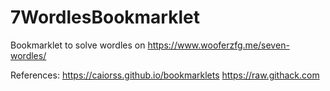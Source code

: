 # 7WordlesBookmarklet
Bookmarklet to solve wordles on https://www.wooferzfg.me/seven-wordles/


References:
https://caiorss.github.io/bookmarklets
https://raw.githack.com
